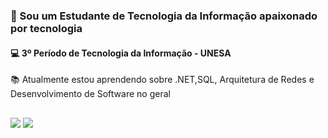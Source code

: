 <h3>💪 Sou um Estudante de Tecnologia da Informação apaixonado por tecnologia </h3>
<h4>💻 3º Período de Tecnologia da Informação - UNESA </h4>
<p> 📚 Atualmente estou aprendendo sobre .NET,SQL, Arquitetura de Redes e Desenvolvimento de Software no geral  </p>

##

<div>
<a href = "mailto:viniciusfrancodeoliveira@proton.me" target = "_blank" ><img src="https://img.shields.io/badge/-Gmail-%23333?style=for-the-badge&logo=gmail&logoColor=white" target="_blank"></a>
  <a href="https://www.linkedin.com/in/viniciusfo" target="_blank"> <img src="https://img.shields.io/badge/-LinkedIn-%230077B5?style=for-the-badge&logo=linkedin&logoColor=white" target="_blank"></a> 
</div>

